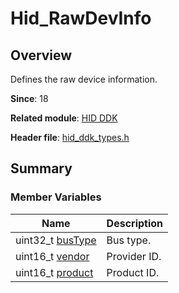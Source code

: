 # Hid_RawDevInfo


## Overview

Defines the raw device information.

**Since**: 18

**Related module**: [HID DDK](_hid_ddk.md)

**Header file**: [hid_ddk_types.h](hid__ddk__types_8h.md)


## Summary


### Member Variables

| Name| Description| 
| -------- | -------- |
| uint32_t [busType](_hid_ddk.md#bustype) | Bus type.| 
| uint16_t [vendor](_hid_ddk.md#vendor) | Provider ID.| 
| uint16_t [product](_hid_ddk.md#product) | Product ID.| 
